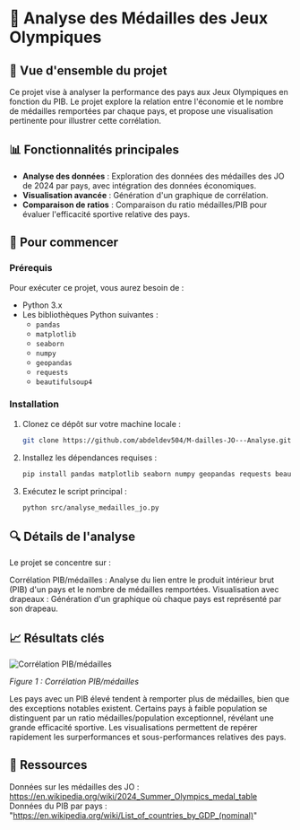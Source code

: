 # 🥇 Analyse des Médailles des Jeux Olympiques

## 📝 Vue d'ensemble du projet

Ce projet vise à analyser la performance des pays aux Jeux Olympiques en fonction du PIB. 
Le projet explore la relation entre l'économie et le nombre de médailles remportées par chaque pays, et propose une visualisation pertinente pour illustrer cette corrélation.

## 📊 Fonctionnalités principales

- **Analyse des données** : Exploration des données des médailles des JO de 2024 par pays, avec intégration des données économiques.
- **Visualisation avancée** : Génération d'un graphique de corrélation.
- **Comparaison de ratios** : Comparaison du ratio médailles/PIB pour évaluer l'efficacité sportive relative des pays.

## 🚀 Pour commencer

### Prérequis

Pour exécuter ce projet, vous aurez besoin de :

- Python 3.x
- Les bibliothèques Python suivantes :
  - `pandas`
  - `matplotlib`
  - `seaborn`
  - `numpy`
  - `geopandas`
  - `requests`
  - `beautifulsoup4`

### Installation

1. Clonez ce dépôt sur votre machine locale :
   ```bash
   git clone https://github.com/abdeldev504/M-dailles-JO---Analyse.git
2. Installez les dépendances requises :
   ```bash
   pip install pandas matplotlib seaborn numpy geopandas requests beautifulsoup4
3. Exécutez le script principal :
   ```bash
   python src/analyse_medailles_jo.py

## 🔍 Détails de l'analyse

Le projet se concentre sur :

Corrélation PIB/médailles : Analyse du lien entre le produit intérieur brut (PIB) d'un pays et le nombre de médailles remportées.
Visualisation avec drapeaux : Génération d'un graphique où chaque pays est représenté par son drapeau.

## 📈 Résultats clés

![Corrélation PIB/médailles](IMG_9179.png)

*Figure 1 : Corrélation PIB/médailles*


Les pays avec un PIB élevé tendent à remporter plus de médailles, bien que des exceptions notables existent.
Certains pays à faible population se distinguent par un ratio médailles/population exceptionnel, révélant une grande efficacité sportive.
Les visualisations permettent de repérer rapidement les surperformances et sous-performances relatives des pays.

## 🔗 Ressources

Données sur les médailles des JO : https://en.wikipedia.org/wiki/2024_Summer_Olympics_medal_table
Données du PIB par pays :  "https://en.wikipedia.org/wiki/List_of_countries_by_GDP_(nominal)"
